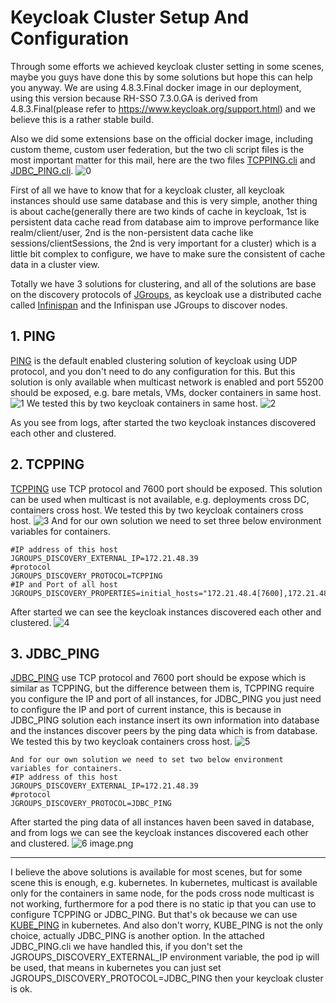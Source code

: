 # Keycloak Cluster Setup And Configuration

Through some efforts we achieved keycloak cluster setting in some scenes, maybe you guys have done this by some solutions but hope this can help you anyway.
We are using 4.8.3.Final docker image in our deployment, using this version because RH-SSO 7.3.0.GA is derived from 4.8.3.Final(please refer to https://www.keycloak.org/support.html) and we believe this is a rather stable build.

Also we did some extensions base on the official docker image, including custom theme, custom user federation, but the two cli script files is the most important matter for this mail, here are the two files [TCPPING.cli](https://raw.githubusercontent.com/zhangliqiang/keycloak-cluster-setup-and-configuration/master/src/TCPPING.cli) and [JDBC_PING.cli](https://raw.githubusercontent.com/zhangliqiang/keycloak-cluster-setup-and-configuration/master/src/JDBC_PING.cli).
![0](https://raw.githubusercontent.com/zhangliqiang/keycloak-cluster-setup-and-configuration/master/src/0.jpg)

First of all we have to know that for a keycloak cluster, all keycloak instances should use same database and this is very simple, another thing is about cache(generally there are two kinds of cache in keycloak, 1st is persistent data cache read from database aim to improve performance like realm/client/user, 2nd is the non-persistent data cache like sessions/clientSessions, the 2nd is very important for a cluster) which is a little bit complex to configure, we have to make sure the consistent of cache data in a cluster view.

Totally we have 3 solutions for clustering, and all of the solutions are base on the discovery protocols of [JGroups](http://jgroups.org/), as keycloak use a distributed cache called [Infinispan](http://infinispan.org/) and the Infinispan use JGroups to discover nodes.


## 1. PING
[PING](http://jgroups.org/manual/#PING) is the default enabled clustering solution of keycloak using UDP protocol, and you don't need to do any configuration for this.
But this solution is only available when multicast network is enabled and port 55200 should be exposed, e.g. bare metals, VMs, docker containers in same host.
![1](https://raw.githubusercontent.com/zhangliqiang/keycloak-cluster-setup-and-configuration/master/src/1.png)
We tested this by two keycloak containers in same host.
![2](https://raw.githubusercontent.com/zhangliqiang/keycloak-cluster-setup-and-configuration/master/src/2.png)

As you see from logs, after started the two keycloak instances discovered each other and clustered.

## 2. TCPPING
[TCPPING](http://jgroups.org/manual/#TCPPING_Prot) use TCP protocol and 7600 port should be exposed.
This solution can be used when multicast is not available, e.g. deployments cross DC, containers cross host.
We tested this by two keycloak containers cross host.
![3](https://raw.githubusercontent.com/zhangliqiang/keycloak-cluster-setup-and-configuration/master/src/3.png)
And for our own solution we need to set three below environment variables for containers.
```
#IP address of this host
JGROUPS_DISCOVERY_EXTERNAL_IP=172.21.48.39
#protocol
JGROUPS_DISCOVERY_PROTOCOL=TCPPING
#IP and Port of all host
JGROUPS_DISCOVERY_PROPERTIES=initial_hosts="172.21.48.4[7600],172.21.48.39[7600]"
```

After started we can see the keycloak instances discovered each other and clustered.
![4](https://raw.githubusercontent.com/zhangliqiang/keycloak-cluster-setup-and-configuration/master/src/4.png)

## 3. JDBC_PING
[JDBC_PING](http://jgroups.org/manual/#_jdbc_ping) use TCP protocol and 7600 port should be expose which is similar as TCPPING, but the difference between them is, TCPPING require you configure the IP and port of all instances,  for JDBC_PING you just need to configure the IP and port of current instance, this is because in JDBC_PING solution each instance insert its own information into database and the instances discover peers by the ping data which is from database.
We tested this by two keycloak containers cross host.
![5](https://raw.githubusercontent.com/zhangliqiang/keycloak-cluster-setup-and-configuration/master/src/5.png)
```
And for our own solution we need to set two below environment variables for containers.
#IP address of this host
JGROUPS_DISCOVERY_EXTERNAL_IP=172.21.48.39
#protocol
JGROUPS_DISCOVERY_PROTOCOL=JDBC_PING
```

After started the ping data of all instances haven been saved in database, and from logs we can see the keycloak instances discovered each other and clustered.
![6](https://raw.githubusercontent.com/zhangliqiang/keycloak-cluster-setup-and-configuration/master/src/6.png)
image.png

---
I believe the above solutions is available for most scenes, but for some scene this is enough, e.g. kubernetes.
In kubernetes, multicast is available only for the containers in same node, for the pods cross node multicast is not working, furthermore for a pod there is no static ip that you can use to configure TCPPING or JDBC_PING.
But that's ok because we can use [KUBE_PING](http://jgroups.org/manual/#_kube_ping) in kubernetes. And also don't worry, KUBE_PING is not the only choice, actually JDBC_PING is another option. In the attached JDBC_PING.cli we have handled this,  if you don't set the JGROUPS_DISCOVERY_EXTERNAL_IP environment variable, the pod ip will be used, that means in kubernetes you can just set JGROUPS_DISCOVERY_PROTOCOL=JDBC_PING then your keycloak cluster is ok.
